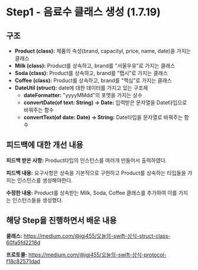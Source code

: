 # Step1 - 음료수 클래스 생성 (1.7.19)

## 구조

- **Product (class):** 제품의 속성(brand, capacityl, price, name, date)을 가지는 클래스
- **Milk (class):** Product를 상속하고, brand를 "서울우유"로 가지는 클래스
- **Soda (class):** Product를 상속하고, brand를 "팹시"로 가지는 클래스
- **Coffee (class):** Product를 상속하고, brand를 "맥심"로 가지는 클래스
- **DateUtil (struct):** date에 대한 데이터를 가지고 있는 구조체
  - **dateFormatter:** "yyyyMMdd"의 포맷을 가지는 상수
  - **convertDate(of text: String) -> Date:** 입력받은 문자열을 Date타입으로 바꿔주는 함수
  - **convertText(of date: Date) -> String:** Date타입을 문자열로 바꿔주는 함수



## 피드백에 대한 개선 내용

**피드백 받은 사항:** Product타입의 인스턴스를 여러개 만들어서 출력하였다.

**피드백 내용:** 요구사항은 상속을 기본적으로 구현하고 Product를 상속하는 타입들을 가지는 인스턴스를 생성해야한다.

**수정한 내용:** Product를 상속받는 Milk, Soda, Coffee 클래스를 추가하여 이를 가지는 인스턴스들을 생성했다.



## 해당 Step을 진행하면서 배운 내용

**클래스:** https://medium.com/@jgj455/오늘의-swift-상식-struct-class-60fa5fd2218d

**프로토콜:** https://medium.com/@jgj455/오늘의-swift-상식-protocol-f18c82571dad